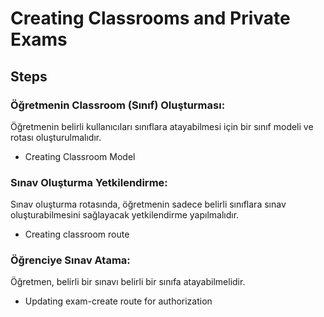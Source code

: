 # Creating Classrooms and Private Exams

## Steps

### Öğretmenin Classroom (Sınıf) Oluşturması:
Öğretmenin belirli kullanıcıları sınıflara atayabilmesi için bir sınıf modeli ve rotası oluşturulmalıdır.
- Creating Classroom Model

### Sınav Oluşturma Yetkilendirme:
Sınav oluşturma rotasında, öğretmenin sadece belirli sınıflara sınav oluşturabilmesini sağlayacak yetkilendirme yapılmalıdır.
- Creating classroom route

### Öğrenciye Sınav Atama:
Öğretmen, belirli bir sınavı belirli bir sınıfa atayabilmelidir.
- Updating exam-create route for authorization

